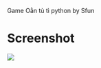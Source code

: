 Game Oằn tù tì python by Sfun
# Screenshot
![](https://ibb.co/VNg8MkN][img]https://i.ibb.co/VNg8MkN/Document-Google-Chrome.jpg)
